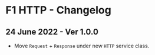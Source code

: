 # F1 HTTP - Changelog

## 24 June 2022 - Ver 1.0.0
 - Move `Request` + `Response` under new `HTTP` service class.